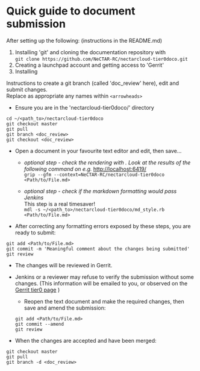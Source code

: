 # Quick guide to document submission

After setting up the following: (instructions in the README.md)

1. Installing 'git' and cloning the documentation repository with  
  `git clone https://github.com/NeCTAR-RC/nectarcloud-tier0doco.git`
1. Creating a launchpad account and getting access to 'Gerrit'
1. Installing 

Instructions to create a git branch (called 'doc_review' here), edit and submit changes.  
Replace as appropriate any names within `<arrowheads>`

- Ensure you are in the 'nectarcloud-tier0doco/' directory

```
cd ~/<path_to>/nectarcloud-tier0doco  
git checkout master  
git pull  
git branch <doc_review>  
git checkout <doc_review>  
``` 

- Open a document in your favourite text editor and edit, then save...

  - *optional step - check the rendering with . Look at the results of the following command on e.g.* [http://localhost:6419/](http://localhost:6419/)  
  `grip --gfm --context=NeCTAR-RC/nectarcloud-tier0doco <Path/to/File.md>`

  - *optional step - check if the markdown formatting would pass Jenkins*   
  This step is a real timesaver!    
  `mdl -s ~/<path_to>/nectarcloud-tier0doco/md_style.rb <Path/to/File.md>`

- After correcting any formatting errors exposed by these steps, you are ready to submit:

```
git add <Path/to/File.md>  
git commit -m 'Meaningful comment about the changes being submitted'  
git review  
```

- The changes will be reviewed in Gerrit. 
- Jenkins or a reviewer may refuse to verify the submission without some changes. (This information will be emailed to you, or observed on the [Gerrit tier0 page](https://review.rc.nectar.org.au/#/q/project:NeCTAR-RC/nectarcloud-tier0doco) )  

  - Reopen the text document and make the required changes, then save and amend the submission:

  ```
  git add <Path/to/File.md>  
  git commit --amend  
  git review  
  ```

- When the changes are accepted and have been merged:

```
git checkout master  
git pull  
git branch -d <doc_review>  
```


